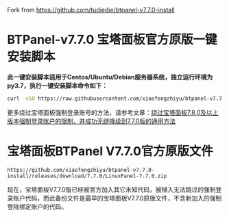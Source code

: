Fork from https://github.com/tudiedie/btpanel-v7.7.0-install

# BTPanel-v7.7.0 宝塔面板官方原版一键安装脚本

**此一键安装脚本适用于Centos/Ubuntu/Debian服务器系统，独立运行环境为py3.7，执行一键安装脚本命令如下：**

```Bash
curl -sSO https://raw.githubusercontent.com/xiaofengzhiyu/btpanel-v7.7.0-install/main/install/install_panel.sh && bash install_panel.sh
```

更多绕过宝塔面板强制登录账号的方法，请参考文章：[绕过宝塔面板7.8.0及以上版本强制登录账户的限制，并成功无缝降级到7.7.0版的通用方法](https://www.tudiedie.com/bypass-the-forced-login-of-bt-7-8-0-and-downgrade-to-bt-7-7-0.html)
 
  
   
    

# 宝塔面板BTPanel V7.7.0官方原版文件
```
https://github.com/xiaofengzhiyu/btpanel-v7.7.0-install/releases/download/7.7.0/LinuxPanel-7.7.0.zip
```

现在，宝塔面板V7.7.0版已经被官方加入其它未知代码，被植入无法跳过的强制登录账户代码，而此备份文件是最早的宝塔面板V7.7.0原版文件，不含新加入的强制登陆绑定账户的代码。
